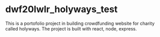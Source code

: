 # dwf20lwlr_holyways_test
This is a portofolio project in building crowdfunding website for charity called holyways. The project is built with react, node, express.

